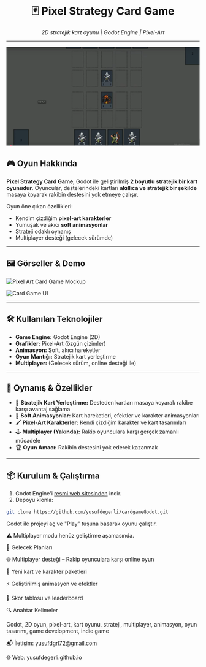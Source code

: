 <!-- 2D Pixel Art Strategy Card Game README.md -->

<div align="center">

# 🃏 Pixel Strategy Card Game

*2D stratejik kart oyunu | Godot Engine | Pixel-Art*

</div>

---

![Oyun UI](https://github.com/yusufdegerli/cardgameGodot/blob/main/screen1)

## 🎮 Oyun Hakkında

**Pixel Strategy Card Game**, Godot ile geliştirilmiş **2 boyutlu stratejik bir kart oyunudur**. Oyuncular, destelerindeki kartları **akıllıca ve stratejik bir şekilde** masaya koyarak rakibin destesini yok etmeye çalışır.  

Oyun öne çıkan özellikleri:  
- Kendim çizdiğim **pixel-art karakterler**  
- Yumuşak ve akıcı **soft animasyonlar**  
- Strateji odaklı oynanış  
- Multiplayer desteği (gelecek sürümde)  

---

## 🖼️ Görseller & Demo

![Pixel Art Card Game Mockup](https://cdn.dribbble.com/users/120471/screenshots/6641615/media/f0b81064c5f1c789b1617b2a167f8bc8.png)  

![Card Game UI](https://cdn.dribbble.com/users/702789/screenshots/15020008/media/7c56ab535d9ebfb6e0e33a4e3f26b29d.png)  

---

## 🛠️ Kullanılan Teknolojiler

- **Game Engine:** Godot Engine (2D)  
- **Grafikler:** Pixel-Art (özgün çizimler)  
- **Animasyon:** Soft, akıcı hareketler  
- **Oyun Mantığı:** Stratejik kart yerleştirme  
- **Multiplayer:** (Gelecek sürüm, online desteği ile)  

---

## 🔑 Oynanış & Özellikler

- 🎴 **Stratejik Kart Yerleştirme:** Desteden kartları masaya koyarak rakibe karşı avantaj sağlama  
- 🌟 **Soft Animasyonlar:** Kart hareketleri, efektler ve karakter animasyonları  
- 🖌️ **Pixel-Art Karakterler:** Kendi çizdiğim karakter ve kart tasarımları  
- 🕹️ **Multiplayer (Yakında):** Rakip oyunculara karşı gerçek zamanlı mücadele  
- 🏆 **Oyun Amacı:** Rakibin destesini yok ederek kazanmak  

---

## 📦 Kurulum & Çalıştırma

1. Godot Engine'i [resmi web sitesinden](https://godotengine.org/) indir.  
2. Depoyu klonla:  

```bash
git clone https://github.com/yusufdegerli/cardgameGodot.git
```
Godot ile projeyi aç ve "Play" tuşuna basarak oyunu çalıştır.

⚠️ Multiplayer modu henüz geliştirme aşamasında.

🔮 Gelecek Planları

🌐 Multiplayer desteği – Rakip oyunculara karşı online oyun

🎨 Yeni kart ve karakter paketleri

⚡ Geliştirilmiş animasyon ve efektler

🏅 Skor tablosu ve leaderboard

🔍 Anahtar Kelimeler

Godot, 2D oyun, pixel-art, kart oyunu, strateji, multiplayer, animasyon, oyun tasarımı, game development, indie game

📬 İletişim: yusufdgrl72@gmail.com

🌐 Web: yusufdegerli.github.io
